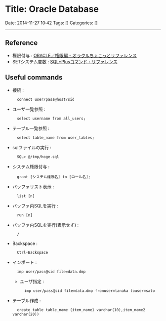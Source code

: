# Title: Oracle Database

Date: 2014-11-27 10:42
Tags: []
Categories: []

<!-- toc -->

---

## Reference

- 権限付与 :
    [ORACLE／権限編 - オラクルちょこっとリファレンス](http://luna.gonna.jp/oracle/ora_auth.html)
- SETシステム変数 :
    [SQL*Plusコマンド・リファレンス](http://otndnld.oracle.co.jp/document/products/oracle10g/102/doc_cd/server.102/B19277-01/ch12.html#39458)

## Useful commands

- 接続 :

        connect user/pass@host/sid

- ユーザ一覧参照 :

        select username from all_users;

- テーブル一覧参照 :

        select table_name from user_tables;

- sqlファイルの実行 :

        SQL> @/tmp/hoge.sql

- システム権限付与 :

        grant [システム権限名] to [ロール名];

- バッファリスト表示 :

        list [n]

- バッファ内SQLを実行 :

        run [n]

- バッファ内SQLを実行(表示せず) :

        /

- Backspace :

        Ctrl-Backspace
- インポート :

        imp user/pass@sid file=data.dmp

    - ユーザ指定 :

            imp user/pass@sid file=data.dmp fromuser=tanaka touser=sato

- テーブル作成 :

        create table table_name (item_name1 varchar(10),item_name2 varchar(20))


